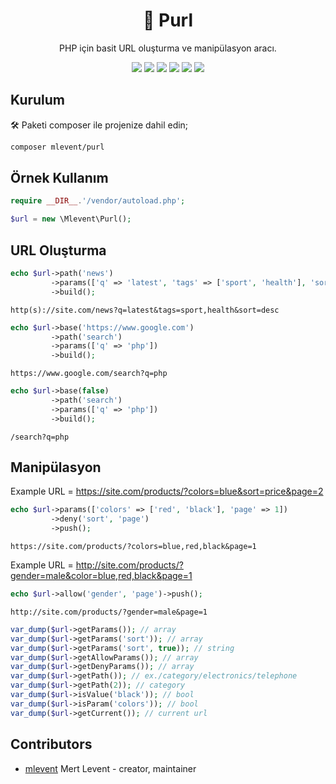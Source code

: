 <h1 align="center">🧾 Purl</h1>
<p align="center">PHP için basit URL oluşturma ve manipülasyon aracı.</p>

<p align="center">
<img src="https://img.shields.io/packagist/v/mlevent/purl?style=plastic"/>
<img src="https://img.shields.io/github/license/mlevent/purl?style=plastic"/>
<img src="https://img.shields.io/github/issues/mlevent/purl?style=plastic"/>
<img src="https://img.shields.io/github/last-commit/mlevent/purl?style=plastic"/>
<img src="https://img.shields.io/github/stars/mlevent/purl?style=plastic"/>
<img src="https://img.shields.io/github/forks/mlevent/purl?style=plastic"/>
</p>

## Kurulum

🛠️ Paketi composer ile projenize dahil edin;

```bash
composer mlevent/purl
```

## Örnek Kullanım

```php
require __DIR__.'/vendor/autoload.php';

$url = new \Mlevent\Purl();
```

## URL Oluşturma

```php
echo $url->path('news')
         ->params(['q' => 'latest', 'tags' => ['sport', 'health'], 'sort' => 'desc'])
         ->build();
```

```
http(s)://site.com/news?q=latest&tags=sport,health&sort=desc
```

```php
echo $url->base('https://www.google.com')
         ->path('search')
         ->params(['q' => 'php'])
         ->build();
```

```
https://www.google.com/search?q=php
```

```php
echo $url->base(false)
         ->path('search')
         ->params(['q' => 'php'])
         ->build();
```

```
/search?q=php
```

## Manipülasyon

Example URL = https://site.com/products/?colors=blue&sort=price&page=2

```php
echo $url->params(['colors' => ['red', 'black'], 'page' => 1])
         ->deny('sort', 'page')
         ->push();
```

```
https://site.com/products/?colors=blue,red,black&page=1
```

Example URL = http://site.com/products/?gender=male&color=blue,red,black&page=1

```php
echo $url->allow('gender', 'page')->push();
```

```
http://site.com/products/?gender=male&page=1
```

```php
var_dump($url->getParams()); // array
var_dump($url->getParams('sort')); // array
var_dump($url->getParams('sort', true)); // string
var_dump($url->getAllowParams()); // array
var_dump($url->getDenyParams()); // array
var_dump($url->getPath()); // ex./category/electronics/telephone
var_dump($url->getPath(2)); // category
var_dump($url->isValue('black')); // bool
var_dump($url->isParam('colors')); // bool
var_dump($url->getCurrent()); // current url
```

## Contributors

-   [mlevent](https://github.com/mlevent) Mert Levent - creator, maintainer
